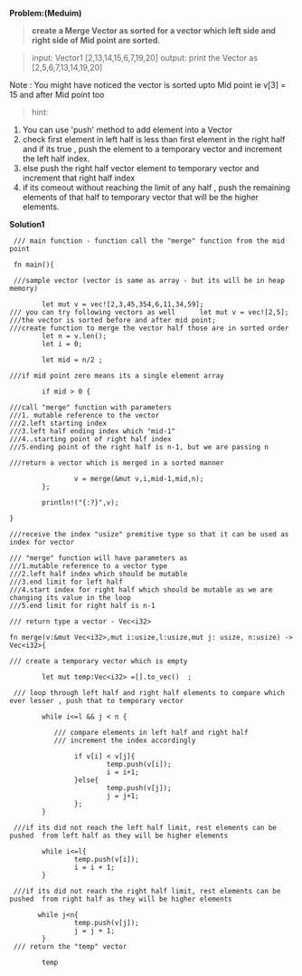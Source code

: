 **Problem:(Meduim)**

> **create a Merge Vector as sorted  for a vector which left side and right side of Mid point are sorted.**

> input: Vector1 [2,13,14,15,6,7,19,20]
> output: print the Vector as [2,5,6,7,13,14,19,20]

Note : You might have noticed the vector is sorted upto Mid point ie v[3] = 15 and after Mid point too

>hint:
  1. You can use 'push' method to add element into a Vector 
  2. check first element in left half is less than first element in the right half and if its true , push the element 
   to a temporary vector and increment the left half index.
  3. else push the right half vector element to temporary vector and increment that right half index
  4. if its comeout without reaching the limit of any half , push the remaining elements of that half to temporary vector that 
    will be the higher elements.
  
  


 
 

**Solution1**

```
 /// main function - function call the "merge" function from the mid point
 
 fn main(){
 
 ///sample vector (vector is same as array - but its will be in heap memory)
 
        let mut v = vec![2,3,45,354,6,11,34,59];
/// you can try following vectors as well      let mut v = vec![2,5];
///the vector is sorted before and after mid point; 
///create function to merge the vector half those are in sorted order
        let n = v.len();
        let i = 0;

        let mid = n/2 ;
        
///if mid point zero means its a single element array

        if mid > 0 {
        
///call "merge" function with parameters 
///1. mutable reference to the vector
///2.left starting index
///3.left half ending index which "mid-1"
///4..starting point of right half index
///5.ending point of the right half is n-1, but we are passing n

///return a vector which is merged in a sorted manner

                v = merge(&mut v,i,mid-1,mid,n);
        };

        println!("{:?}",v);

}

///receive the index "usize" premitive type so that it can be used as index for vector

/// "merge" function will have parameters as
///1.mutable reference to a vector type
///2.left half index which should be mutable
///3.end limit for left half
///4.start index for right half which should be mutable as we are changing its value in the loop
///5.end limit for right half is n-1

/// return type a vector - Vec<i32>

fn merge(v:&mut Vec<i32>,mut i:usize,l:usize,mut j: usize, n:usize) -> Vec<i32>{

/// create a temporary vector which is empty

        let mut temp:Vec<i32> =[].to_vec()  ;
        
 /// loop through left half and right half elements to compare which ever lesser , push that to temporary vector      
        
        while i<=l && j < n {
        
           /// compare elements in left half and right half
           /// increment the index accordingly
 
                if v[i] < v[j]{
                        temp.push(v[i]);
                        i = i+1;
                }else{
                        temp.push(v[j]);
                        j = j+1;
                };
        }
        
 ///if its did not reach the left half limit, rest elements can be pushed  from left half as they will be higher elements
 
        while i<=l{
                temp.push(v[i]);
                i = i + 1;
        }
        
 ///if its did not reach the right half limit, rest elements can be pushed  from right half as they will be higher elements
       
       while j<n{
                temp.push(v[j]);
                j = j + 1;
        }
 /// return the "temp" vector
 
        temp


     
```

